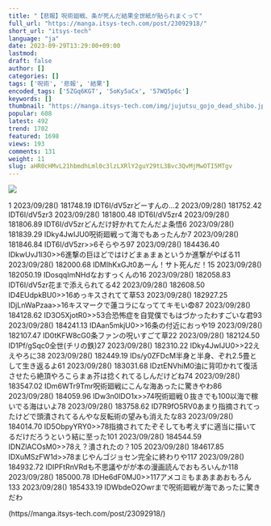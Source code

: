 ```yaml
---
title: "【悲報】呪術廻戦、条が死んだ結果全世紙が貼られまくって"
full_url: "https://manga.itsys-tech.com/post/23092918/"
short_url: "itsys-tech"
language: "ja"
date: 2023-09-29T13:29:00+09:00
lastmod: 
draft: false
author: []
categories: []
tags: ['呪術', '悲報', '結果']
encoded_tags: ['5ZGq6KGT', '5oKy5aCx', '57WQ5p6c']
keywords: []
thumbnail: "https://manga.itsys-tech.com/img/jujutsu_gojo_dead_shibo.jpg"
popular: 608
latest: 492
trend: 1702
featured: 1698
views: 193
comments: 131
weight: 11
slug: aHR0cHMvL21hbmdhLml0c3lzLXRlY2guY29tL3Bvc3QvMjMwOTI5MTgv
---
```


![](https://manga.itsys-tech.com/img/jujutsu_gojo_dead_shibo.jpg)

1 2023/09/28() 181748.19 IDT6I/dV5zrどーすんの…2 2023/09/28() 181752.42 IDT6I/dV5zr3 2023/09/28() 181800.48 IDT6I/dV5zr4 2023/09/28() 181806.89 IDT6I/dV5zrどんだけ好かれてたんだよ条悟6 2023/09/28() 181839.29 IDky4JwIJU0呪術廻戦って海でもあったんか7 2023/09/28() 181846.84 IDT6I/dV5zr>>6そらやろ97 2023/09/28() 184436.40 IDkwUvJ1l30>>6進撃の巨ほどではけどまぁまぁというか進撃がやばる11 2023/09/28() 182000.68 IDMIhKxGJt0あーん！サト死んだ！15 2023/09/28() 182050.19 IDosqqImNHdなおすっくんの16 2023/09/28() 182058.83 IDT6I/dV5zr花まで添えられてる42 2023/09/28() 182608.50 ID4EUdpkBU0>>16めっキスされてて草53 2023/09/28() 182927.25 IDjLnWaPzaa>>16キスマークで蓮コラになっててキモい😨87 2023/09/28() 184128.62 ID3O5XjotR0>>53合恐怖症を自覚僕でもはづかったわすごいな君93 2023/09/28() 184241.13 IDAan5mkjU0>>16条の付近におっや19 2023/09/28() 182107.47 ID0tKFW8cG0条ファンの呪いすごて草22 2023/09/28() 182124.50 ID1Pf/gSqc0全世(チリの鉄)27 2023/09/28() 182310.22 IDky4JwIJU0>>22ええやろに38 2023/09/28() 182449.19 IDs/y0ZFDcM半身と半身、ぞれ2.5畳として生き返るよ61 2023/09/28() 183031.68 IDztENVhiM0油に背叩かれて復活させたら絶頂やろこらまぁ芥は捻くれてるしんだけどね74 2023/09/28() 183547.02 IDm6WTr9Tmr呪術廻戦にこんな海あったに驚きやわ86 2023/09/28() 184059.96 IDw3n0lDO1x>>74呪術廻戦０抜きでも100以海で稼いでる海はいよ78 2023/09/28() 183758.62 ID7R9fO5RV0あまり指摘されてったけどで頭潰されてるんやな反転術の望みも消えたな83 2023/09/28() 184014.70 ID5ObpyYRY0>>78指摘されてたぞそしても考えずに適当に描いてるだけだろうという結に至った101 2023/09/28() 184544.59 IDNZlACOsM0>>78え？潰されたの？105 2023/09/28() 184617.85 IDXuMSzFW1d>>78まじやんゴジョセン完全に終わりや117 2023/09/28() 184932.72 IDIPFtRnVRdも不思議やがが本の漫画読んでおもろいんか118 2023/09/28() 185000.78 IDHe6dF0MJ0>>117アメコミもまあまあおもろん133 2023/09/28() 185433.19 IDWbdeO2Owrまで呪術廻戦が海であったに驚きだわ

(https//manga.itsys-tech.com/post/23092918/)
